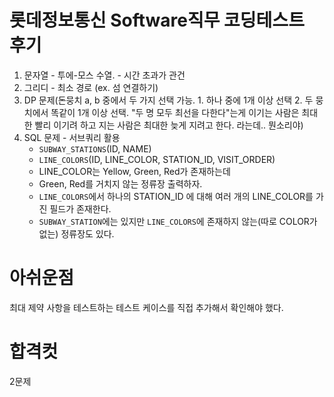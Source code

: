 # 롯데정보통신 Software직무 코딩테스트 후기

1. 문자열 - 투에-모스 수열. - 시간 초과가 관건
2. 그리디 - 최소 경로 (ex. 섬 연결하기)
3. DP 문제(돈뭉치 a, b 중에서 두 가지 선택 가능. 1. 하나 중에 1개 이상 선택 2. 두 뭉치에서 똑같이 1개 이상 선택. "두 명 모두 최선을 다한다"는게 이기는 사람은 최대한 빨리 이기려 하고 지는 사람은 최대한 늦게 지려고 한다. 라는데.. 뭔소리야)
4. SQL 문제 - 서브쿼리 활용
   - `SUBWAY_STATIONS`(ID, NAME)
   - `LINE_COLORS`(ID, LINE_COLOR, STATION_ID, VISIT_ORDER)
   - LINE_COLOR는 Yellow, Green, Red가 존재하는데
   - Green, Red를 거치지 않는 정류장 출력하자.
   - `LINE_COLORS`에서 하나의 STATION_ID 에 대해 여러 개의 LINE_COLOR를 가진 필드가 존재한다.
   - `SUBWAY_STATION`에는 있지만 `LINE_COLORS`에 존재하지 않는(따로 COLOR가 없는) 정류장도 있다.



# 아쉬운점

최대 제약 사항을 테스트하는 테스트 케이스를 직접 추가해서 확인해야 했다.



# 합격컷

2문제

